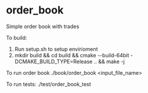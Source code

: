 # order_book
Simple order book with trades

To build:
  1. Run setup.sh to setup envirioment
  2. mkdir build && cd build && cmake --build-64bit -DCMAKE_BUILD_TYPE=Release .. && make -j
  
To run order book
./book/order_book <input_file_name>

To run tests:
./test/order_book_test
